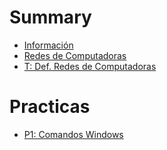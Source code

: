 # Summary

- [Información](./info.md)
- [Redes de Computadoras](./red-computadoras.md) 
- [T: Def. Redes de Computadoras](./tarea-redes-def.md)

# Practicas

- [P1: Comandos Windows](./practices/prac1.md)
